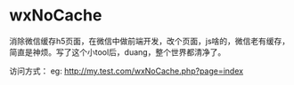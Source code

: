 # wxNoCache
消除微信缓存h5页面，在微信中做前端开发，改个页面，js啥的，微信老有缓存，简直是神烦。写了这个小tool后，duang，整个世界都清净了。

访问方式：
eg: http://my.test.com/wxNoCache.php?page=index
